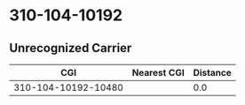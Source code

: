 # 310-104-10192
## Unrecognized Carrier


| CGI | Nearest CGI | Distance |
|-----|-------------|----------|
| 310-104-10192-10480 |  | 0.0 |
